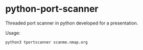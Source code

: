 # python-port-scanner

Threaded port scanner in python developed for a presentation.

Usage:

``python3 tportscanner scanme.nmap.org``